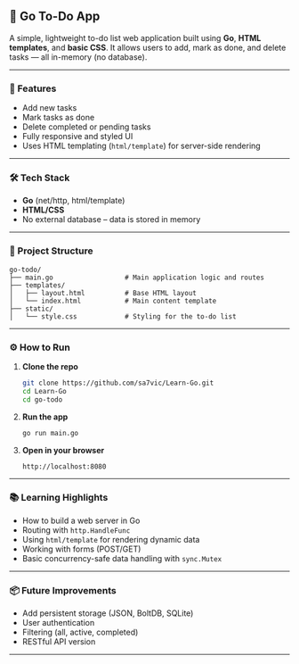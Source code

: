 ## 📝 Go To-Do App

A simple, lightweight to-do list web application built using **Go**, **HTML templates**, and **basic CSS**. It allows users to add, mark as done, and delete tasks — all in-memory (no database).

---

### 🚀 Features

* Add new tasks
* Mark tasks as done
* Delete completed or pending tasks
* Fully responsive and styled UI
* Uses HTML templating (`html/template`) for server-side rendering

---

### 🛠 Tech Stack

* **Go** (net/http, html/template)
* **HTML/CSS**
* No external database – data is stored in memory

---

### 📁 Project Structure

```
go-todo/
├── main.go                  # Main application logic and routes
├── templates/
│   ├── layout.html          # Base HTML layout
│   └── index.html           # Main content template
├── static/
│   └── style.css            # Styling for the to-do list
```

---

### ⚙️ How to Run

1. **Clone the repo**

   ```bash
   git clone https://github.com/sa7vic/Learn-Go.git
   cd Learn-Go
   cd go-todo
   ```

2. **Run the app**

   ```bash
   go run main.go
   ```

3. **Open in your browser**

   ```
   http://localhost:8080
   ```

---

### 📚 Learning Highlights

* How to build a web server in Go
* Routing with `http.HandleFunc`
* Using `html/template` for rendering dynamic data
* Working with forms (POST/GET)
* Basic concurrency-safe data handling with `sync.Mutex`

---

### 📦 Future Improvements

* Add persistent storage (JSON, BoltDB, SQLite)
* User authentication
* Filtering (all, active, completed)
* RESTful API version

---

